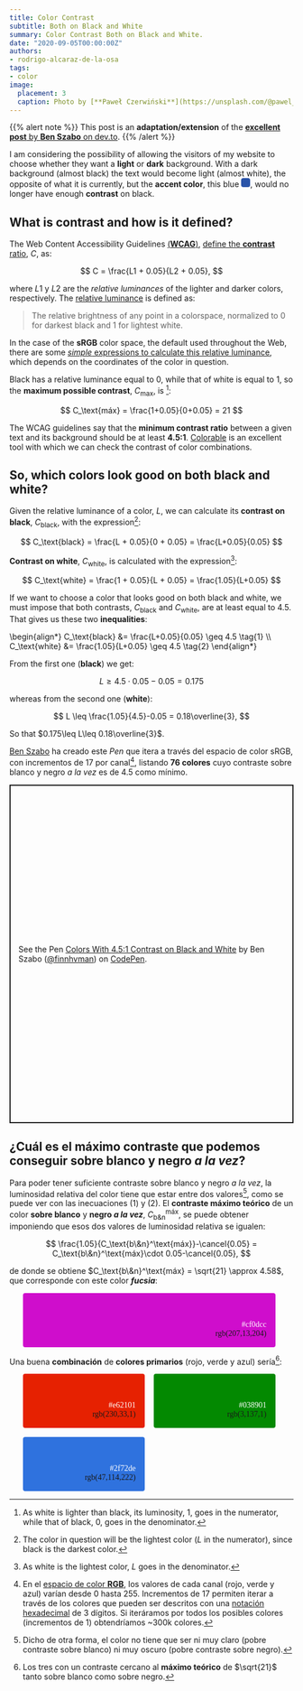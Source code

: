 ```yaml
---
title: Color Contrast
subtitle: Both on Black and White
summary: Color Contrast Both on Black and White.
date: "2020-09-05T00:00:00Z"
authors:
- rodrigo-alcaraz-de-la-osa
tags:
- color
image:
  placement: 3  
  caption: Photo by [**Paweł Czerwiński**](https://unsplash.com/@pawel_czerwinski) on [Unsplash](https://unsplash.com)
---
```


{{% alert note %}}
This post is an **adaptation/extension** of the [**excellent post** by **Ben Szabo** on dev.to](https://dev.to/finnhvman/which-colors-look-good-on-black-and-white-2pe6).
{{% /alert %}}

I am considering the possibility of allowing the visitors of my website to choose whether they want a **light** or **dark** background. With a dark background (almost black) the text would become light (almost white), the opposite of what it is currently, but the **accent color**, this blue <svg width="1rem" height="1rem">
  <rect rx="4" ry="4" width="1rem" height="1rem" style="fill:#2a54a9" />
</svg>, would no longer have enough **contrast** on black.

## What is contrast and how is it defined?
The Web Content Accessibility Guidelines [(**WCAG**)](https://www.w3.org/WAI/standards-guidelines/wcag/), [define the **contrast** ratio](https://www.w3.org/TR/WCAG21/#dfn-contrast-ratio), $C$, as:

$$
C = \frac{L1 + 0.05}{L2 + 0.05},
$$

where $L1$ y $L2$ are the *relative luminances* of the lighter and darker colors, respectively. The [relative luminance](https://www.w3.org/TR/WCAG21/#dfn-relative-luminance) is defined as:

> The relative brightness of any point in a colorspace, normalized to 0 for darkest black and 1 for lightest white.

In the case of the **sRGB** color space, the default used throughout the Web, there are some [*simple* expressions to calculate this relative luminance](https://www.w3.org/TR/WCAG21/#dfn-relative-luminance), which depends on the coordinates of the color in question.

Black has a relative luminance equal to 0, while that of white is equal to 1, so the **maximum possible contrast**, $C_\text{max}$, is [^1]:

[^1]: As white is lighter than black, its luminosity, 1, goes in the numerator, while that of black, 0, goes in the denominator.

$$
C_\text{máx} = \frac{1+0.05}{0+0.05} = 21
$$

The WCAG guidelines say that the **minimum contrast ratio** between a given text and its background should be at least **4.5:1**. [Colorable](https://colorable.jxnblk.com/) is an excellent tool with which we can check the contrast of color combinations.

## So, which colors look good on both black and white?
Given the relative luminance of a color, $L$, we can calculate its **contrast on black**, $C_\text{black}$, with the expression[^2]:

[^2]: The color in question will be the lightest color ($L$ in the numerator), since black is the darkest color. 

$$
C_\text{black} = \frac{L + 0.05}{0 + 0.05} = \frac{L+0.05}{0.05}
$$

**Contrast on white**, $C_\text{white}$, is calculated with the expression[^3]:

[^3]: As white is the lightest color, $L$ goes in the denominator.

$$
C_\text{white} = \frac{1 + 0.05}{L + 0.05} = \frac{1.05}{L+0.05}
$$

If we want to choose a color that looks good on both black and white, we must impose that both contrasts, $C_\text{black}$ and $C_\text{white}$, are at least equal to 4.5. That gives us these two <strong>inequalities</strong>:

\begin{align*}
C_\text{black} &= \frac{L+0.05}{0.05} \geq 4.5 \tag{1} \\\\
C_\text{white} &= \frac{1.05}{L+0.05} \geq 4.5 \tag{2}
\end{align*}

From the first one (**black**) we get:

$$
L \geq 4.5\cdot 0.05-0.05 = 0.175
$$

whereas from the second one (**white**):

$$
L \leq \frac{1.05}{4.5}-0.05 = 0.18\overline{3},
$$

So that $0.175\leq L\leq 0.18\overline{3}$.

[Ben Szabo](https://dev.to/finnhvman) ha creado este *Pen* que itera a través del espacio de color sRGB, con incrementos de 17 por canal[^4], listando **76 colores** cuyo contraste sobre blanco y negro *a la vez* es de 4.5 como mínimo.

[^4]: En el [espacio de color **RGB**](https://es.wikipedia.org/wiki/RGB), los valores de cada canal (rojo, verde y azul) varían desde 0 hasta 255. Incrementos de 17 permiten iterar a través de los colores que pueden ser descritos con una [notación hexadecimal](https://es.wikipedia.org/wiki/Colores_web) de 3 dígitos. Si iteráramos por todos los posibles colores (incrementos de 1) obtendríamos ~300k colores.

<p class="codepen" data-height="600" data-theme-id="light" data-default-tab="result" data-user="finnhvman" data-slug-hash="bZQLgR" style="height: 600px; box-sizing: border-box; display: flex; align-items: center; justify-content: center; border: 2px solid; margin: 1em 0; padding: 1em;" data-pen-title="Colors With 4.5:1 Contrast on Black and White">
  <span>See the Pen <a href="https://codepen.io/finnhvman/pen/bZQLgR">
  Colors With 4.5:1 Contrast on Black and White</a> by Ben Szabo (<a href="https://codepen.io/finnhvman">@finnhvman</a>)
  on <a href="https://codepen.io">CodePen</a>.</span>
</p>
<script async src="https://static.codepen.io/assets/embed/ei.js"></script>

## ¿Cuál es el máximo contraste que podemos conseguir sobre blanco y negro *a la vez*?
Para poder tener suficiente contraste sobre blanco y negro *a la vez*, la luminosidad relativa del color tiene que estar entre dos valores[^5], como se puede ver con las inecuaciones (1) y (2). El **contraste máximo teórico** de un color **sobre blanco** y **negro *a la vez***, $C_\text{b\&n}^\text{máx}$, se puede obtener imponiendo que esos dos valores de luminosidad relativa se igualen:

[^5]: Dicho de otra forma, el color no tiene que ser ni muy claro (pobre contraste sobre blanco) ni muy oscuro (pobre contraste sobre negro).

$$
\frac{1.05}{C_\text{b\&n}^\text{máx}}-\cancel{0.05} = C_\text{b\&n}^\text{máx}\cdot 0.05-\cancel{0.05},
$$

de donde se obtiene $C_\text{b\&n}^\text{máx} = \sqrt{21} \approx 4.58$, que corresponde con este color <strong><em>fucsia</em></strong>:

<ul style="display: grid;
  grid-template-columns: repeat(auto-fill, minmax(1fr, 1fr));
  grid-gap: 16px;
  padding-right: 32px;">
  <li style="border-radius: 4px;
  padding: 48px 16px 16px;
  list-style: none;
  text-align: end; background-color: #cf0dcc; font-family: Inconsolata">
	  <span style="color:white">#cf0dcc</span><br>rgb(207,13,204)
  </li>
</ul>

Una buena **combinación** de **colores primarios** (rojo, verde y azul) sería[^6]:

[^6]: Los tres con un contraste cercano al **máximo teórico** de $\sqrt{21}$ tanto sobre blanco como sobre negro.

<ul style="display: grid;
  grid-template-columns: repeat(auto-fill, minmax(164px, 1fr));
  grid-gap: 16px;
  padding-right: 32px;">
  <li style="border-radius: 4px;
  padding: 48px 16px 16px;
  list-style: none;
  text-align: end; background-color: #e62101; font-family: Inconsolata">
	  <span style="color:white">#e62101</span><br>rgb(230,33,1)
  </li>
  <li style="border-radius: 4px;
  padding: 48px 16px 16px;
  list-style: none;
  text-align: end; background-color: #038901; font-family: Inconsolata">
	  <span style="color:white">#038901</span><br>rgb(3,137,1)
  </li>
  <li style="border-radius: 4px;
  padding: 48px 16px 16px;
  list-style: none;
  text-align: end; background-color: #2f72de; font-family: Inconsolata">
	  <span style="color:white">#2f72de</span><br>rgb(47,114,222)
  </li>    
</ul>